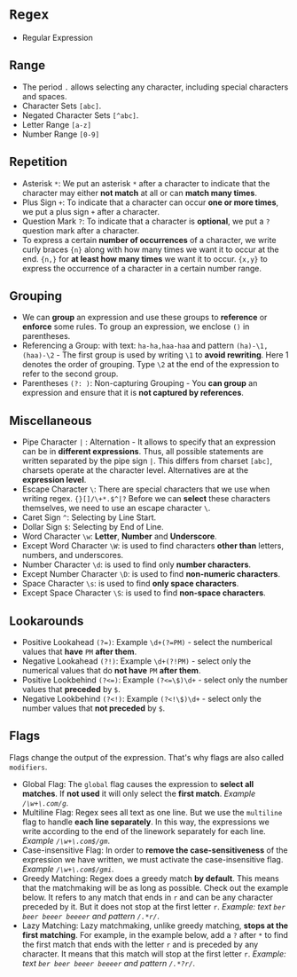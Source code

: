 # `Regex`

- Regular Expression

## Range 

- The period `.` allows selecting any character, including special characters and spaces.
- Character Sets `[abc]`.
- Negated Character Sets `[^abc]`.
- Letter Range `[a-z]`
- Number Range `[0-9]`
 
## Repetition

- Asterisk `*`: We put an asterisk `*` after a character to indicate that the character may either **not match** at all or can **match many times**.
- Plus Sign `+`: To indicate that a character can occur **one or more times**, we put a plus sign `+` after a character.
- Question Mark `?`: To indicate that a character is **optional**, we put a `?` question mark after a character.
- To express a certain **number of occurrences** of a character, we write curly braces `{n}` along with how many times we want it to occur at the end. `{n,}` for **at least how many times** we want it to occur. `{x,y}` to express the occurrence of a character in a certain number range.

## Grouping

- We can **group** an expression and use these groups to **reference** or **enforce** some rules. To group an expression, we enclose `()` in parentheses.
- Referencing a Group: with text: `ha-ha,haa-haa` and pattern `(ha)-\1,(haa)-\2` - The first group is used by writing `\1` to **avoid rewriting**. Here 1 denotes the order of grouping. Type `\2` at the end of the expression to refer to the second group.
- Parentheses `(?: )`: Non-capturing Grouping - You **can group** an expression and ensure that it is **not captured by references**.
 
## Miscellaneous

- Pipe Character `|` : Alternation - It allows to specify that an expression can be in **different expressions**. Thus, all possible statements are written separated by the pipe sign `|`. This differs from charset `[abc]`, charsets operate at the character level. Alternatives are at the **expression level**.
- Escape Character `\`: There are special characters that we use when writing regex. `{}[]/\+*.$^|?` Before we can **select** these characters themselves, we need to use an escape character `\`.
- Caret Sign `^`: Selecting by Line Start.
- Dollar Sign `$`: Selecting by End of Line.
- Word Character `\w`: **Letter**, **Number** and **Underscore**.
- Except Word Character `\W`: is used to find characters **other than** letters, numbers, and underscores.
- Number Character `\d`: is used to find only **number characters**.
- Except Number Character `\D`: is used to find **non-numeric characters**.
- Space Character `\s`: is used to find **only space characters**.
- Except Space Character `\S`: is used to find **non-space characters**.
 
## Lookarounds

- Positive Lookahead `(?=)`: Example `\d+(?=PM)` - select the numberical values that **have** `PM` **after them**.
- Negative Lookahead `(?!)`: Example `\d+(?!PM)` - select only the numerical values that do **not have** `PM` **after them**.
- Positive Lookbehind `(?<=)`: Example `(?<=\$)\d+` - select only the number values that **preceded** by `$`.
- Negative Lookbehind `(?<!)`: Example `(?<!\$)\d+` - select only the number values that **not preceded** by `$`.

## Flags
Flags change the output of the expression. That's why flags are also called `modifiers`.

- Global Flag: The `global` flag causes the expression to **select all matches**. If **not used** it will only select the **first match**. *Example `/\w+\.com/g`*.
- Multiline Flag: Regex sees all text as one line. But we use the `multiline` flag to handle **each line separately**. In this way, the expressions we write according to the end of the linework separately for each line. *Example `/\w+\.com$/gm`*.
- Case-insensitive Flag: In order to **remove the case-sensitiveness** of the expression we have written, we must activate the case-insensitive flag. *Example `/\w+\.com$/gmi`*.
- Greedy Matching: Regex does a greedy match **by default**. This means that the matchmaking will be as long as possible. Check out the example below. It refers to any match that ends in `r` and can be any character preceded by it. But it does not stop at the first letter `r`. *Example: text `ber beer beeer beeeer` and pattern `/.*r/`*.
- Lazy Matching: Lazy matchmaking, unlike greedy matching, **stops at the first matching**. For example, in the example below, add a `?` after `*` to find the first match that ends with the letter `r` and is preceded by any character. It means that this match will stop at the first letter `r`. *Example: text `ber beer beeer beeeer` and pattern `/.*?r/`*.
